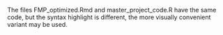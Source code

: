 The files FMP_optimized.Rmd and master_project_code.R have the same code, but the syntax highlight is different, the more visually convenient variant may be used. 